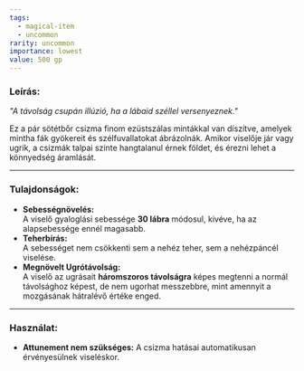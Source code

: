 ```yaml
---
tags:
  - magical-item
  - uncommon
rarity: uncommon
importance: lowest
value: 500 gp
---
```

### **Leírás:**

_"A távolság csupán illúzió, ha a lábaid széllel versenyeznek."_

Ez a pár sötétbőr csizma finom ezüstszálas mintákkal van díszítve, amelyek mintha fák gyökereit és szélfuvallatokat ábrázolnák. Amikor viselője jár vagy ugrik, a csizmák talpai szinte hangtalanul érnek földet, és érezni lehet a könnyedség áramlását.

---

### **Tulajdonságok:**

- **Sebességnövelés:**  
    A viselő gyaloglási sebessége **30 lábra** módosul, kivéve, ha az alapsebessége ennél magasabb.
- **Teherbírás:**  
    A sebességet nem csökkenti sem a nehéz teher, sem a nehézpáncél viselése.
- **Megnövelt Ugrótávolság:**  
    A viselő az ugrásait **háromszoros távolságra** képes megtenni a normál távolsághoz képest, de nem ugorhat messzebbre, mint amennyit a mozgásának hátralévő értéke enged.

---

### **Használat:**

- **Attunement nem szükséges:** A csizma hatásai automatikusan érvényesülnek viseléskor.